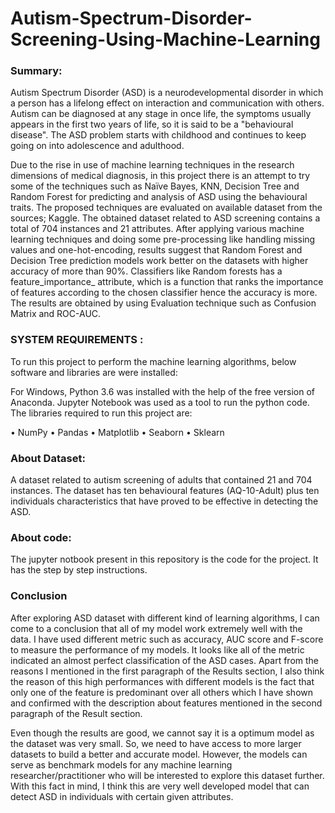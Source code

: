 # Autism-Spectrum-Disorder-Screening-Using-Machine-Learning

### Summary: 

Autism Spectrum Disorder (ASD) is a neurodevelopmental disorder in which a person has a lifelong effect on interaction and communication with others. Autism can be diagnosed at any stage in once life, the symptoms usually appears in the first two years of life, so it is said to be a "behavioural disease". The ASD problem starts with childhood and continues to keep going on into adolescence and adulthood. 

Due to the rise in use of machine learning techniques in the research dimensions of medical diagnosis, in this project there is an attempt to try some of the techniques such as Naïve Bayes, KNN, Decision Tree and Random Forest for predicting and analysis of ASD using the behavioural traits. The proposed techniques are evaluated on available dataset from the sources; Kaggle. The obtained dataset related to ASD screening contains a total of 704 instances and 21 attributes. After applying various machine learning techniques and doing some pre-processing like handling missing values and one-hot-encoding, results suggest that Random Forest and Decision Tree prediction models work better on the datasets with higher accuracy of more than 90%. Classifiers like Random forests has a feature_importance_ attribute, which is a function that ranks the importance of features according to the chosen classifier hence the accuracy is more. The results are obtained by using Evaluation technique such as Confusion Matrix and ROC-AUC.

### SYSTEM REQUIREMENTS :

To run this project to perform the machine learning algorithms, below software and libraries are were installed:

For Windows, Python 3.6 was installed with the help of the free version of Anaconda. Jupyter Notebook was used as a tool to run the python code. 
The libraries required to run this project are:

•	NumPy
•	Pandas 
•	Matplotlib
•	Seaborn
•	Sklearn

### About Dataset:

A dataset related to autism screening of adults that contained 21 and 704 instances. 
The dataset has ten behavioural features (AQ-10-Adult) plus ten individuals characteristics that have proved to be effective in detecting the ASD.

### About code:

The jupyter notbook present in this repository is the code for the project. It has the step by step instructions. 

### Conclusion

After exploring ASD dataset with different kind of learning algorithms, I can come to a conclusion that all of my model work extremely well with the data. I have used different metric such as accuracy, AUC score and F-score to measure the performance of my models. It looks like all of the metric indicated an almost perfect classification of the ASD cases. Apart from the reasons I mentioned in the first paragraph of the Results section, I also think the reason of this high performances with different models is the fact that only one of the feature is predominant over all others which I have shown and confirmed with the description about features mentioned in the second paragraph of the Result section.

Even though the results are good, we cannot say it is a optimum model as the dataset was very small. So, we need to have access to more larger datasets to build a better and accurate model. However, the models can serve as benchmark models for any machine learning researcher/practitioner who will be interested to explore this dataset further. With this fact in mind, I think this are very well developed model that can detect ASD in individuals with certain given attributes.


